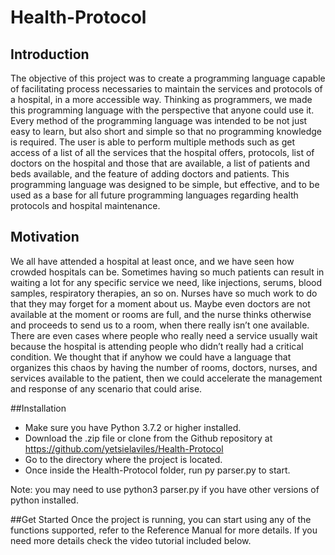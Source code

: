 # Health-Protocol

## Introduction
The objective of this project was to create a programming language capable of  facilitating 
process necessaries to maintain the services and protocols of a hospital, in a more accessible 
way. Thinking as programmers, we made this programming language with the perspective that 
anyone could use it. Every method of the programming language was intended to be not just easy
to learn, but also short and simple so that no programming knowledge is required. The user is 
able to perform multiple methods such as get access of a list of all the services that the 
hospital offers, protocols, list of doctors on the hospital and those that are available, a 
list of patients and beds available, and the feature of adding doctors and patients. This 
programming language was designed to be simple, but effective, and to be used as a base for 
all future programming languages regarding health protocols and hospital maintenance. 

## Motivation
We all have attended a hospital at least once, and we have seen how crowded hospitals can be. 
Sometimes having so much patients can result in waiting a lot for any specific service we need, 
like injections, serums, blood samples, respiratory therapies, an so on. Nurses have so much work 
to do that they may forget for a moment about us. Maybe even doctors are not available at the moment 
or rooms are full, and the nurse thinks otherwise and proceeds to send us to a room, when there really 
isn’t one available. There are even cases where people who really need a service usually wait because 
the hospital is attending people who didn’t really had a critical condition. We thought that if anyhow 
we could have a language that organizes this chaos by having the number of rooms, doctors, nurses, and 
services available to the patient, then we could accelerate the management and response of any scenario 
that could arise. 

##Installation
- Make sure you have Python 3.7.2 or higher installed. 
- Download the .zip file  or clone from the Github repository at https://github.com/yetsielaviles/Health-Protocol
- Go to the directory where the project is located.
- Once inside the Health-Protocol folder, run py parser.py to start.

Note: you may need to use python3 parser.py if  you have other versions of python installed.

##Get Started
Once the project is running, you can start using any of the functions supported, refer to the Reference Manual for more details.
If you need more details check the video tutorial included below.

  




